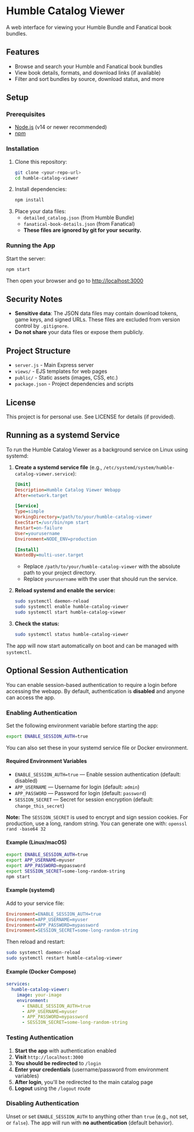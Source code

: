 # Humble Catalog Viewer

A web interface for viewing your Humble Bundle and Fanatical book bundles.

## Features
- Browse and search your Humble and Fanatical book bundles
- View book details, formats, and download links (if available)
- Filter and sort bundles by source, download status, and more

## Setup

### Prerequisites
- [Node.js](https://nodejs.org/) (v14 or newer recommended)
- [npm](https://www.npmjs.com/)

### Installation
1. Clone this repository:
   ```bash
   git clone <your-repo-url>
   cd humble-catalog-viewer
   ```
2. Install dependencies:
   ```bash
   npm install
   ```
3. Place your data files:
   - `detailed_catalog.json` (from Humble Bundle)
   - `fanatical-book-details.json` (from Fanatical)
   - **These files are ignored by git for your security.**

### Running the App
Start the server:
```bash
npm start
```

Then open your browser and go to [http://localhost:3000](http://localhost:3000)

## Security Notes
- **Sensitive data**: The JSON data files may contain download tokens, game keys, and signed URLs. These files are excluded from version control by `.gitignore`.
- **Do not share** your data files or expose them publicly.

## Project Structure
- `server.js` - Main Express server
- `views/` - EJS templates for web pages
- `public/` - Static assets (images, CSS, etc.)
- `package.json` - Project dependencies and scripts

## License
This project is for personal use. See LICENSE for details (if provided). 

## Running as a systemd Service

To run the Humble Catalog Viewer as a background service on Linux using systemd:

1. **Create a systemd service file** (e.g., `/etc/systemd/system/humble-catalog-viewer.service`):

   ```ini
   [Unit]
   Description=Humble Catalog Viewer Webapp
   After=network.target

   [Service]
   Type=simple
   WorkingDirectory=/path/to/your/humble-catalog-viewer
   ExecStart=/usr/bin/npm start
   Restart=on-failure
   User=yourusername
   Environment=NODE_ENV=production

   [Install]
   WantedBy=multi-user.target
   ```
   - Replace `/path/to/your/humble-catalog-viewer` with the absolute path to your project directory.
   - Replace `yourusername` with the user that should run the service.

2. **Reload systemd and enable the service:**
   ```bash
   sudo systemctl daemon-reload
   sudo systemctl enable humble-catalog-viewer
   sudo systemctl start humble-catalog-viewer
   ```

3. **Check the status:**
   ```bash
   sudo systemctl status humble-catalog-viewer
   ```

The app will now start automatically on boot and can be managed with `systemctl`. 

## Optional Session Authentication

You can enable session-based authentication to require a login before accessing the webapp. By default, authentication is **disabled** and anyone can access the app.

### Enabling Authentication

Set the following environment variable before starting the app:

```bash
export ENABLE_SESSION_AUTH=true
```

You can also set these in your systemd service file or Docker environment.

#### Required Environment Variables
- `ENABLE_SESSION_AUTH=true` — Enable session authentication (default: disabled)
- `APP_USERNAME` — Username for login (default: `admin`)
- `APP_PASSWORD` — Password for login (default: `password`)
- `SESSION_SECRET` — Secret for session encryption (default: `change_this_secret`)

**Note:** The `SESSION_SECRET` is used to encrypt and sign session cookies. For production, use a long, random string. You can generate one with: `openssl rand -base64 32`

#### Example (Linux/macOS)
```bash
export ENABLE_SESSION_AUTH=true
export APP_USERNAME=myuser
export APP_PASSWORD=mypassword
export SESSION_SECRET=some-long-random-string
npm start
```

#### Example (systemd)
Add to your service file:
```ini
Environment=ENABLE_SESSION_AUTH=true
Environment=APP_USERNAME=myuser
Environment=APP_PASSWORD=mypassword
Environment=SESSION_SECRET=some-long-random-string
```

Then reload and restart:
```bash
sudo systemctl daemon-reload
sudo systemctl restart humble-catalog-viewer
```

#### Example (Docker Compose)
```yaml
services:
  humble-catalog-viewer:
    image: your-image
    environment:
      - ENABLE_SESSION_AUTH=true
      - APP_USERNAME=myuser
      - APP_PASSWORD=mypassword
      - SESSION_SECRET=some-long-random-string
```

### Testing Authentication

1. **Start the app** with authentication enabled
2. **Visit** `http://localhost:3000`
3. **You should be redirected** to `/login`
4. **Enter your credentials** (username/password from environment variables)
5. **After login**, you'll be redirected to the main catalog page
6. **Logout** using the `/logout` route

### Disabling Authentication

Unset or set `ENABLE_SESSION_AUTH` to anything other than `true` (e.g., not set, or `false`). The app will run with **no authentication** (default behavior). 
